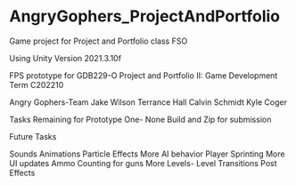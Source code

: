 # AngryGophers_ProjectAndPortfolio
Game project for Project and Portfolio class FSO

Using Unity Version 2021.3.10f

FPS prototype for GDB229-O Project and Portfolio II: Game Development
Term C202210

Angry Gophers-Team
Jake Wilson
Terrance Hall
Calvin Schmidt
Kyle Coger

Tasks Remaining for Prototype One- None
Build and Zip for submission

Future Tasks

Sounds
Animations
Particle Effects
More AI behavior
Player Sprinting
More UI updates
Ammo Counting for guns
More Levels- Level Transitions
Post Effects
